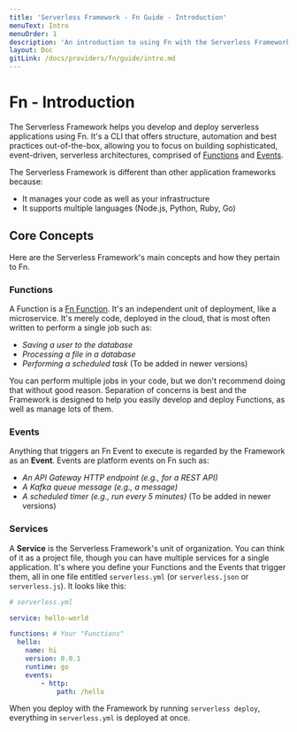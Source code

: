 ```yaml
---
title: 'Serverless Framework - Fn Guide - Introduction'
menuText: Intro
menuOrder: 1
description: 'An introduction to using Fn with the Serverless Framework.'
layout: Doc
gitLink: /docs/providers/fn/guide/intro.md
---
```


# Fn - Introduction

The Serverless Framework helps you develop and deploy serverless applications using Fn.  It's a CLI that offers structure, automation and best practices out-of-the-box, allowing you to focus on building sophisticated, event-driven, serverless architectures, comprised of [Functions](#functions) and [Events](#events).

The Serverless Framework is different than other application frameworks because:
* It manages your code as well as your infrastructure
* It supports multiple languages (Node.js, Python, Ruby, Go)

## Core Concepts

Here are the Serverless Framework's main concepts and how they pertain to Fn.

### Functions

A Function is a [Fn Function](http://fnproject.io/).  It's an independent unit of deployment, like a microservice.  It's merely code, deployed in the cloud, that is most often written to perform a single job such as:

* *Saving a user to the database*
* *Processing a file in a database*
* *Performing a scheduled task* (To be added in newer versions)

You can perform multiple jobs in your code, but we don't recommend doing that without good reason.  Separation of concerns is best and the Framework is designed to help you easily develop and deploy Functions, as well as manage lots of them.

### Events

Anything that triggers an Fn Event to execute is regarded by the Framework as an **Event**.  Events are platform events on Fn such as:

* *An API Gateway HTTP endpoint (e.g., for a REST API)*
* *A Kafka queue message (e.g., a message)*
* *A scheduled timer (e.g., run every 5 minutes)* (To be added in newer versions)

### Services

A **Service** is the Serverless Framework's unit of organization.  You can think of it as a project file, though you can have multiple services for a single application.  It's where you define your Functions and the Events that trigger them, all in one file entitled `serverless.yml` (or `serverless.json` or `serverless.js`).  It looks like this:

```yml
# serverless.yml

service: hello-world

functions: # Your "Functions"
  hello:
    name: hi
    version: 0.0.1
    runtime: go
    events:
        - http:
            path: /hello
```

When you deploy with the Framework by running `serverless deploy`, everything in `serverless.yml` is deployed at once.
